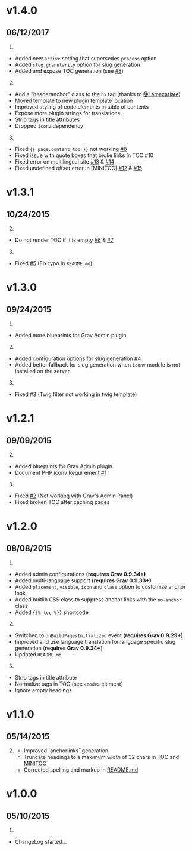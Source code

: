 # v1.4.0
## 06/12/2017

1. [](#new)
  * Added new `active` setting that supersedes `process` option
  * Added `slug.granularity` option for slug generation
  * Added and expose TOC generation (see [#8](https://github.com/Sommerregen/grav-plugin-toc/issues/8))
2. [](#improved)
  * Add a "headeranchor" class to the `hx` tag (thanks to [@Lamecarlate](https://github.com/Lamecarlate))
  * Moved template to new plugin template location
  * Improved styling of code elements in table of contents
  * Expose more plugin strings for translations
  * Strip tags in title attributes
  * Dropped `iconv` dependency
3. [](#bugfix)
  * Fixed `{{ page.content|toc }}` not working [#8](https://github.com/Sommerregen/grav-plugin-toc/issues/8)
  * Fixed issue with quote boxes that broke links in TOC [#10](https://github.com/Sommerregen/grav-plugin-toc/issues/10)
  * Fixed error on multilingual site [#13](https://github.com/Sommerregen/grav-plugin-toc/issues/13) & [#14](https://github.com/Sommerregen/grav-plugin-toc/issues/14)
  * Fixed undefined offset error in [MINITOC] [#12](https://github.com/Sommerregen/grav-plugin-toc/issues/12) & [#15](https://github.com/Sommerregen/grav-plugin-toc/issues/15)

# v1.3.1
## 10/24/2015

2. [](#improved)
  * Do not render TOC if it is empty [#6](https://github.com/Sommerregen/grav-plugin-toc/issues/6) & [#7](https://github.com/Sommerregen/grav-plugin-toc/pull/7)
3. [](#bugfix)
  * Fixed [#5](https://github.com/Sommerregen/grav-plugin-toc/pull/5) (Fix typo in `README.md`)

# v1.3.0
## 09/24/2015

1. [](#new)
  * Added more blueprints for Grav Admin plugin
2. [](#improved)
  * Added configuration options for slug generation [#4](https://github.com/Sommerregen/grav-plugin-toc/issues/4)
  * Added better fallback for slug generation when `iconv` module is not installed on the server
3. [](#bugfix)
  * Fixed [#3](https://github.com/Sommerregen/grav-plugin-toc/issues/3) (Twig filter not working in twig template)

# v1.2.1
## 09/09/2015

2. [](#improved)
  * Added blueprints for Grav Admin plugin
  * Document PHP iconv Requirement [#1](https://github.com/Sommerregen/grav-plugin-toc/issues/1)
3. [](#bugfix)
  * Fixed [#2](https://github.com/Sommerregen/grav-plugin-toc/issues/2) (Not working with Grav's Admin Panel)
  * Fixed broken TOC after caching pages

# v1.2.0
## 08/08/2015

1. [](#new)
  * Added admin configurations **(requires Grav 0.9.34+)**
  * Added multi-language support **(requires Grav 0.9.33+)**
  * Added `placement`, `visible`, `icon` and `class` option to customize anchor look
  * Added buitlin CSS class to suppress anchor links with the `no-anchor` class
  * Added `{{% toc %}}` shortcode
2. [](#improved)
  * Switched to `onBuildPagesInitialized` event **(requires Grav 0.9.29+)**
  * Improved and use language translation for language specific slug generation (**requires Grav 0.9.34+**)
  * Updated `README.md`
3. [](#bugfix)
  * Strip tags in title attribute
  * Normalize tags in TOC (see `<code>` element)
  * Ignore empty headings

# v1.1.0
## 05/14/2015

2. [](#improved)
	* Improved `anchorlinks``generation
	* Truncate headings to a maximum width of 32 chars in TOC and MINITOC
	* Corrected spelling and markup in [README.md](https://github.com/Sommerregen/grav-plugin-toc/blob/master/README.md)

# v1.0.0
## 05/10/2015

1. [](#new)
  * ChangeLog started...

